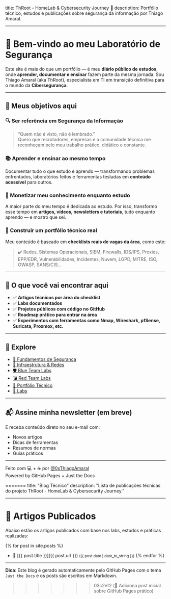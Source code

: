 title: ThRoot - HomeLab & Cybersecurity Journey 🚀
description: Portfólio técnico, estudos e publicações sobre segurança da informação por Thiago Amaral.

---

# 👋 Bem-vindo ao meu Laboratório de Segurança

Este site é mais do que um portfólio — é meu **diário público de estudos**, onde **aprender, documentar e ensinar** fazem parte da mesma jornada. Sou Thiago Amaral (aka ThRoot), especialista em TI em transição definitiva para o mundo da **Cibersegurança**.

---

## 🎯 Meus objetivos aqui

### 🔍 Ser referência em Segurança da Informação

> “Quem não é visto, não é lembrado.”  
> Quero que recrutadores, empresas e a comunidade técnica me reconheçam pelo meu trabalho prático, didático e constante.

### 📚 Aprender e ensinar ao mesmo tempo

Documentar tudo o que estudo e aprendo — transformando problemas enfrentados, laboratórios feitos e ferramentas testadas em **conteúdo acessível** para outros.

### 💸 Monetizar meu conhecimento enquanto estudo

A maior parte do meu tempo é dedicada ao estudo. Por isso, transformo esse tempo em **artigos, vídeos, newsletters e tutoriais**, tudo enquanto aprendo — e mostro que sei.

### 💼 Construir um portfólio técnico real

Meu conteúdo é baseado em **checklists reais de vagas da área**, como este:

> ✔️ Redes, Sistemas Operacionais, SIEM, Firewalls, IDS/IPS, Proxies, EPP/EDR, Vulnerabilidades, Incidentes, Nuvem, LGPD, MITRE, ISO, OWASP, SANS/CIS...

---

## 🧠 O que você vai encontrar aqui

- ✅ **Artigos técnicos por área do checklist**
- ✅ **Labs documentados**
- ✅ **Projetos públicos com código no GitHub**
- ✅ **Roadmap prático para entrar na área**
- ✅ **Experimentos com ferramentas como Nmap, Wireshark, pfSense, Suricata, Proxmox, etc.**

---

## 🧭 Explore

- [🔐 Fundamentos de Segurança](fundamentos/)
- [📡 Infraestrutura & Redes](infra/)
- [🛡 Blue Team Labs](blue-team/)
- [💣 Red Team Labs](red-team/)
- [📁 Portfólio Técnico](portfolio/)
- [🧪 Labs](labs/)

---

## 📬 Assine minha newsletter (em breve)

E receba conteúdo direto no seu e-mail com:

- Novos artigos
- Dicas de ferramentas
- Resumos de normas
- Guias práticos

---

Feito com 💻 + ☕ por [@0xThiagoAmaral](https://github.com/0xThiagoAmaral)  
Powered by GitHub Pages + Just the Docs

=======
title: "Blog Técnico"
description: "Lista de publicações técnicas do projeto ThRoot - HomeLab & Cybersecurity Journey."

---

# 📝 Artigos Publicados

Abaixo estão os artigos publicados com base nos labs, estudos e práticas realizadas:

{% for post in site.posts %}

- 📌 [{{ post.title }}]({{ post.url }}) <small>({{ post.date | date_to_string }})</small>
  {% endfor %}

---

**Dica**: Este blog é gerado automaticamente pelo GitHub Pages com o tema `Just the Docs` e os posts são escritos em Markdown.

> > > > > > > 03c2ef2 (📝 Adiciona post inicial sobre GitHub Pages prático)
